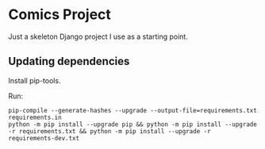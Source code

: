 # Comics Project

Just a skeleton Django project I use as a starting point.

## Updating dependencies

Install pip-tools.

Run:

```shell
pip-compile --generate-hashes --upgrade --output-file=requirements.txt requirements.in
python -m pip install --upgrade pip && python -m pip install --upgrade -r requirements.txt && python -m pip install --upgrade -r requirements-dev.txt
```
